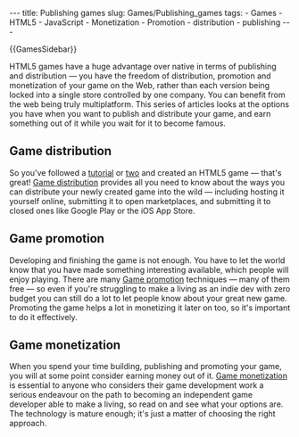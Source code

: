 --- title: Publishing games slug: Games/Publishing\_games tags: - Games - HTML5 - JavaScript - Monetization - Promotion - distribution - publishing ---

{{GamesSidebar}}

HTML5 games have a huge advantage over native in terms of publishing and distribution — you have the freedom of distribution, promotion and monetization of your game on the Web, rather than each version being locked into a single store controlled by one company. You can benefit from the web being truly multiplatform. <span class="seoSummary">This series of articles looks at the options you have when you want to publish and distribute your game, and earn something out of it while you wait for it to become famous.</span>

Game distribution
-----------------

So you've followed a [tutorial](/en-US/docs/Games/Tutorials/2D_Breakout_game_pure_JavaScript) or [two](/en-US/docs/Games/Tutorials/2D_breakout_game_Phaser) and created an HTML5 game — that's great! [Game distribution](/en-US/docs/Games/Publishing_games/Game_distribution) provides all you need to know about the ways you can distribute your newly created game into the wild — including hosting it yourself online, submitting it to open marketplaces, and submitting it to closed ones like Google Play or the iOS App Store.

Game promotion
--------------

Developing and finishing the game is not enough. You have to let the world know that you have made something interesting available, which people will enjoy playing. There are many [Game promotion](/en-US/docs/Games/Publishing_games/Game_promotion) techniques — many of them free — so even if you're struggling to make a living as an indie dev with zero budget you can still do a lot to let people know about your great new game. Promoting the game helps a lot in monetizing it later on too, so it's important to do it effectively.

Game monetization
-----------------

When you spend your time building, publishing and promoting your game, you will at some point consider earning money out of it. [Game monetization](/en-US/docs/Games/Publishing_games/Game_monetization) is essential to anyone who considers their game development work a serious endeavour on the path to becoming an independent game developer able to make a living, so read on and see what your options are. The technology is mature enough; it's just a matter of choosing the right approach.
